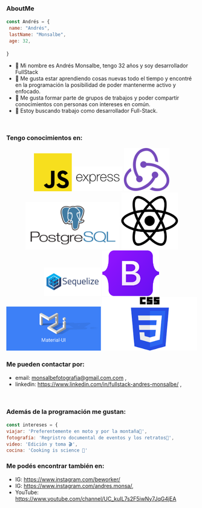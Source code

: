 ### AboutMe
```javascript
const Andrés = {
 name: "Andrés",
 lastName: "Monsalbe",
 age: 32,

}
```

- 🔭 Mi nombre es Andrés Monsalbe, tengo 32 años y soy desarrollador FullStack
- 🌱 Me gusta estar aprendiendo cosas nuevas todo el tiempo y encontré en la programación la posibilidad de poder mantenerme activo y enfocado.
- 👯 Me gusta formar parte de grupos de trabajos y poder compartir conocimientos con personas con intereses en común.
- 👀 Estoy buscando trabajo como desarrollador Full-Stack. 

<br>

###  Tengo conocimientos en: 
<p align ="center" >
  <img width="100" src="./Img/javascript.png"/>
  <img width="130" src="./Img/express.svg"/>
  <img width="120" src="./Img/redux.svg"/>
  <img width="250" src="./Img/postgres.svg"/>
  <img width="150" src="./Img/react.svg"/>
  <img width="150" src="./Img/sequelize.svg"/>
  <img width="150" src="./Img/Bootstrap.png"/>
  <img width="250" src="./Img/materialUI.png"/>
  <img width="250" src="./Img/css.png"/>

</p>

###  Me pueden contactar por: 

 - email: monsalbefotografia@gmail.com.com ,
 - linkedin: https://www.linkedin.com/in/fullstack-andres-monsalbe/ ,

<br>

###  Además de la programación me gustan:

 ```javascript
const intereses = {
viajar: 'Preferentemente en moto y por la montaña🛵',
fotografía: 'Regristro documental de eventos y los retratos📸',
video: 'Edición y toma 🎬',
cocina: 'Cooking is science 🔬'
```

###  Me podés encontrar también en: 
- IG: https://www.instagram.com/beworker/
- IG: https://www.instagram.com/andres.monsa/,
- YouTube: https://www.youtube.com/channel/UC_kuIL7s2F5iwNy7JqG4jEA



